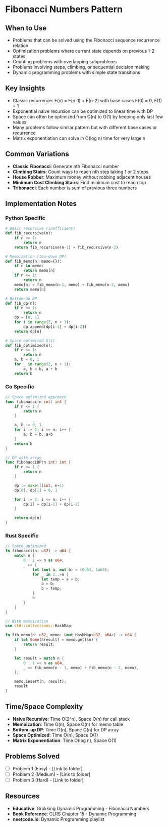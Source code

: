 # Fibonacci Numbers Pattern

## When to Use
- Problems that can be solved using the Fibonacci sequence recurrence relation
- Optimization problems where current state depends on previous 1-2 states
- Counting problems with overlapping subproblems
- Problems involving steps, climbing, or sequential decision making
- Dynamic programming problems with simple state transitions

## Key Insights
- Classic recurrence: F(n) = F(n-1) + F(n-2) with base cases F(0) = 0, F(1) = 1
- Exponential naive recursion can be optimized to linear time with DP
- Space can often be optimized from O(n) to O(1) by keeping only last few values
- Many problems follow similar pattern but with different base cases or recurrence
- Matrix exponentiation can solve in O(log n) time for very large n

## Common Variations
- **Classic Fibonacci**: Generate nth Fibonacci number
- **Climbing Stairs**: Count ways to reach nth step taking 1 or 2 steps
- **House Robber**: Maximum money without robbing adjacent houses
- **Minimum Cost Climbing Stairs**: Find minimum cost to reach top
- **Tribonacci**: Each number is sum of previous three numbers

## Implementation Notes
### Python Specific
```python
# Basic recursive (inefficient)
def fib_recursive(n):
    if n <= 1:
        return n
    return fib_recursive(n-1) + fib_recursive(n-2)

# Memoization (top-down DP)
def fib_memo(n, memo={}):
    if n in memo:
        return memo[n]
    if n <= 1:
        return n
    memo[n] = fib_memo(n-1, memo) + fib_memo(n-2, memo)
    return memo[n]

# Bottom-up DP
def fib_dp(n):
    if n <= 1:
        return n
    dp = [0, 1]
    for i in range(2, n + 1):
        dp.append(dp[i-1] + dp[i-2])
    return dp[n]

# Space optimized O(1)
def fib_optimized(n):
    if n <= 1:
        return n
    a, b = 0, 1
    for _ in range(2, n + 1):
        a, b = b, a + b
    return b
```

### Go Specific
```go
// Space optimized approach
func fibonacci(n int) int {
    if n <= 1 {
        return n
    }

    a, b := 0, 1
    for i := 2; i <= n; i++ {
        a, b = b, a+b
    }
    return b
}

// DP with array
func fibonacciDP(n int) int {
    if n <= 1 {
        return n
    }

    dp := make([]int, n+1)
    dp[0], dp[1] = 0, 1

    for i := 2; i <= n; i++ {
        dp[i] = dp[i-1] + dp[i-2]
    }

    return dp[n]
}
```

### Rust Specific
```rust
// Space optimized
fn fibonacci(n: u32) -> u64 {
    match n {
        0 | 1 => n as u64,
        _ => {
            let (mut a, mut b) = (0u64, 1u64);
            for _ in 2..=n {
                let temp = a + b;
                a = b;
                b = temp;
            }
            b
        }
    }
}

// With memoization
use std::collections::HashMap;

fn fib_memo(n: u32, memo: &mut HashMap<u32, u64>) -> u64 {
    if let Some(&result) = memo.get(&n) {
        return result;
    }

    let result = match n {
        0 | 1 => n as u64,
        _ => fib_memo(n - 1, memo) + fib_memo(n - 2, memo),
    };

    memo.insert(n, result);
    result
}
```

## Time/Space Complexity
- **Naive Recursive**: Time O(2^n), Space O(n) for call stack
- **Memoization**: Time O(n), Space O(n) for memo table
- **Bottom-up DP**: Time O(n), Space O(n) for DP array
- **Space Optimized**: Time O(n), Space O(1)
- **Matrix Exponentiation**: Time O(log n), Space O(1)

## Problems Solved
- [ ] Problem 1 (Easy) - [Link to folder]
- [ ] Problem 2 (Medium) - [Link to folder]
- [ ] Problem 3 (Hard) - [Link to folder]

## Resources
- **Educative**: Grokking Dynamic Programming - Fibonacci Numbers
- **Book Reference**: CLRS Chapter 15 - Dynamic Programming
- **neetcode.io**: Dynamic Programming playlist
